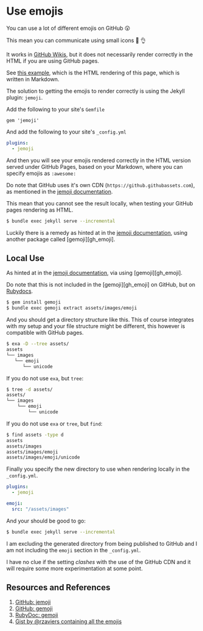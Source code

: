 # Use emojis

You can use a lot of different emojis on GitHub :astonished:

This mean you can communicate using small icons :lollipop: :ok_hand:

It works in [GitHub Wikis](https://github.com/jonasbn/til/wiki), but it does not necessarily render correctly in the HTML if you are using GitHub pages.

See [this example](http://jonasbn.github.io/til/github/use_emojis.html), which is the HTML rendering of this page, which is written in Markdown.

The solution to getting the emojis to render correctly is using the Jekyll plugin: `jemoji`.

Add the following to your site's `Gemfile`

```gemfile
gem 'jemoji'
```

And add the following to your site's `_config.yml`

```yaml
plugins:
  - jemoji
```

And then you will see your emojis rendered correctly in the HTML version served under GitHub Pages, based on your Markdown, where you can specify emojis as `:awesome:`

Do note that GitHub uses it's own CDN (`https://github.githubassets.com`), as mentioned in the [jemoji documentation][gh_jemoji].

This mean that you cannot see the result locally, when testing your GitHub pages rendering as HTML.

```bash
$ bundle exec jekyll serve --incremental
```

Luckily there is a remedy as hinted at in the [jemoji documentation][gh_jemoji], using another package called [gemoji][gh_emoji].

## Local Use

As hinted at in the [jemoji documentation][gh_jemoji], via using [gemoji][gh_emoji].

Do note that this is not included in the [gemoji][gh_emoji] on GitHub, but on [Rubydocs][rubydoc].

```bash
$ gem install gemoji
$ bundle exec gemoji extract assets/images/emoji
```

And you should get a directory structure like this. This of course integrates with my setup and your file structure might be different, this however is compatible with GitHub pages.

```bash
$ exa -D --tree assets/
assets
└── images
   └── emoji
      └── unicode
```

If you do not use `exa`, but `tree`:

```bash
$ tree -d assets/
assets/
└── images
    └── emoji
        └── unicode
```

If you do not use `exa` or `tree`, but `find`:

```bash
$ find assets -type d
assets
assets/images
assets/images/emoji
assets/images/emoji/unicode
```

Finally you specify the new directory to use when rendering locally in the `_config.yml`.

```yaml
plugins:
  - jemoji

emoji:
  src: "/assets/images"
```

And your should be good to go:

```bash
$ bundle exec jekyll serve --incremental
```

I am excluding the generated directory from being published to GitHub and I am not including the `emoji` section in the `_config.yml`.

I have no clue if the setting _clashes_ with the use of the GitHub CDN and it will require some more experimentation at some point.
## Resources and References

1. [GitHub: jemoji][gh_jemoji]
1. [GitHub: gemoji][gh_gemoji]
1. [RubyDoc: gemoji][rubydoc]
1. [Gist by @rzaviers containing all the emojis](https://gist.github.com/rxaviers/7360908)

[gh_jemoji]: https://github.com/jekyll/jemoji
[gh_gemoji]: https://github.com/github/gemoji
[rubydoc]: https://www.rubydoc.info/gems/gemoji/3.0.1
